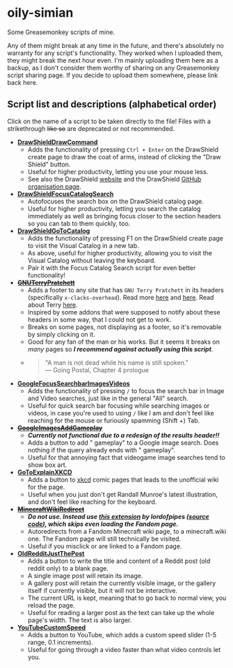 # oily-simian
Some Greasemonkey scripts of mine.

Any of them might break at any time in the future, and there's absolutely no warranty for any script's functionality. They worked when I uploaded them, they might break the next hour even. I'm mainly uploading them here as a backup, as I don't consider them worthy of sharing on any Greasemonkey script sharing page. If you decide to upload them somewhere, please link back here.

## Script list and descriptions (alphabetical order)
Click on the name of a script to be taken directly to the file! Files with a strikethrough ~~like so~~ are deprecated or not recommended.

- **[DrawShieldDrawCommand](/Scripts/DrawShieldDrawCommand.js)**
  - Adds the functionality of pressing `Ctrl + Enter` on the DrawShield create page to draw the coat of arms, instead of clicking the "Draw Shield" button.
  - Useful for higher productivity, letting you use your mouse less.
  - See also the DrawShield [website](https://drawshield.net) and the DrawShield [GitHub organisation page](https://github.com/drawshield/).
- **[DrawShieldFocusCatalogSearch](/Scripts/DrawShieldFocusCatalogSearch.js)**
  - Autofocuses the search box on the DrawShield catalog page.
  - Useful for higher productivity, letting you search the catalog immediately as well as bringing focus closer to the section headers so you can tab to them quickly, too.
- **[DrawShieldGoToCatalog](/Scripts/DrawShieldGoToCatalog.js)**
  - Adds the functionality of pressing F1 on the DrawShield create page to visit the Visual Catalog in a new tab.
  - As above, useful for higher productivity, allowing you to visit the Visual Catalog without leaving the keyboard.
  - Pair it with the Focus Catalog Search script for even better functionality!
- ~~**[GNUTerryPratchett](/Scripts/GNUTerryPratchett.js)**~~
  - Adds a footer to any site that has `GNU Terry Pratchett` in its headers (specifically `x-clacks-overhead`). Read more [here](http://gnuterrypratchett.com/) and [here](https://xclacksoverhead.org/). Read about Terry [here](https://en.wikipedia.org/wiki/Terry_Pratchett).
  - Inspired by some addons that were supposed to notify about these headers in some way, that I could not get to work.
  - Breaks on some pages, not displaying as a footer, so it's removable by simply clicking on it.
  - Good for any fan of the man or his works. But it seems it breaks on *many* pages so ***I recommend against actually using this script***.
  - > "A man is not dead while his name is still spoken."           
— Going Postal, Chapter 4 prologue [](GNU_Terry_Pratchett)
- **[GoogleFocusSearchbarImagesVideos](/Scripts/GoogleFocusSearchbarImagesVideos.js)**
  - Adds the functionality of pressing `/` to focus the search bar in Image and Video searches, just like in the general "All" search.
  - Useful for quick search bar focusing while searching images or videos, in case you're used to using `/` like I am and don't feel like reaching for the mouse or furiously spamming (Shift +) Tab.
- ~~**[GoogleImagesAddGameplay](/Scripts/GoogleImagesAddGameplay.js)**~~
  - **_Currently not functional due to a redesign of the results header!!_**
  - Adds a button to add " gameplay" to a Google image search. Does nothing if the query already ends with " gameplay".
  - Useful for that annoying fact that videogame image searches tend to show box art.
- **[GoToExplainXKCD](/Scripts/GoToExplainXKCD.js)**
  - Adds a button to [xkcd](https://xkcd.com/) comic pages that leads to the unofficial wiki for the page.
  - Useful when you just don't get Randall Munroe's latest illustration, and don't feel like reaching for the keyboard.
- ~~**[MinecraftWikiRedirect](/Scripts/MinecraftWikiRedirect.js)**~~
  - ***Do not use. Instead use [this extension](https://addons.mozilla.org/en-GB/firefox/addon/new-minecraft-wiki-redirect/) by lordofpipes ([source code](https://github.com/lordofpipes/new-minecraft-wiki-redirect)), which skips even loading the Fandom page.***
  - Autoredirects from a Fandom Minecraft wiki page, to a minecraft.wiki one. The Fandom page will still technically be visited.
  - Useful if you misclick or are linked to a Fandom page.
- **[OldRedditJustThePost](/Scripts/OldRedditJustThePost.js)**
  - Adds a button to write the title and content of a Reddit post (old reddit only) to a blank page.
  - A single image post will retain its image.
  - A gallery post will retain the currently visible image, or the gallery itself if currently visible, but it will not be interactive.
  - The current URL is kept, meaning that to go back to normal view, you reload the page.
  - Useful for reading a larger post as the text can take up the whole page's width. The text is also larger.
- **[YouTubeCustomSpeed](/Scripts/YouTubeCustomSpeed.js)**
  - Adds a button to YouTube, which adds a custom speed slider (1-5 range, 0.1 increments).
  - Useful for going through a video faster than what video controls let you.
